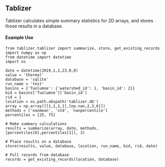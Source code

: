 ## Tablizer
Tablizer calculates simple summary statistics for 2D arrays, and stores those results in a database.

#### Example Use

```
from tablizer.tablizer import summarize, store, get_existing_records
import numpy as np
from datetime import datetime
import os

date = datetime(2019,1,1,23,0,0)
value = 'thermal'
database = 'sqlite'
run_name = 'test'
basins = {'Tuolumne': {'watershed_id': 1, 'basin_id': 2}}
bid = basins['Tuolumne']['basin_id']
rid = 1
location = os.path.abspath('tablizer.db')
array = np.array([[1,1,1,1],[np.nan,2,3,6]])
methods = ['nanmean', 'std', 'nanpercentile']
percentiles = [25, 75]

# Make summary calculations
results = summarize(array, date, methods, [percentiles[0],percentiles[1]], 3)

# Place results on a database
store(results, value, database, location, run_name, bid, rid, date)

# Pull records from database
records = get_existing_records(location, database)

```
